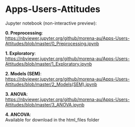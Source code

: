 # Apps-Users-Attitudes

Jupyter notebook (non-interactive preview): <br>

**0. Preprocessing**: <br />
https://nbviewer.jupyter.org/github/morena-au/Apps-Users-Attitudes/blob/master/0_Preprocessing.ipynb

**1. Exploratory**: <br /> 
https://nbviewer.jupyter.org/github/morena-au/Apps-Users-Attitudes/blob/master/1_Exploratory.ipynb

**2. Models (SEM)**: <br />
https://nbviewer.jupyter.org/github/morena-au/Apps-Users-Attitudes/blob/master/2_Models(SEM).ipynb

**3. ANOVA**: <br />
https://nbviewer.jupyter.org/github/morena-au/Apps-Users-Attitudes/blob/master/3_ANOVA.ipynb

**4. ANCOVA**: <br />
Available for download in the html_files folder